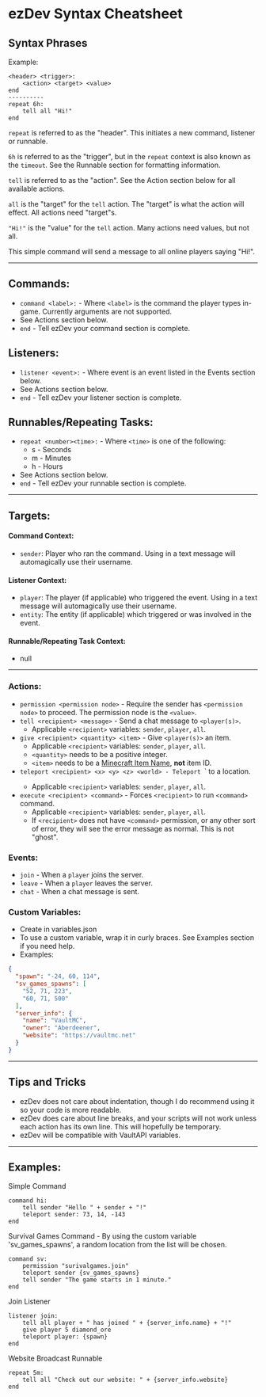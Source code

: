 # ezDev Syntax Cheatsheet

## Syntax Phrases
Example:
```
<header> <trigger>:
    <action> <target> <value>
end
----------
repeat 6h:
    tell all "Hi!"
end
```
`repeat` is referred to as the "header". This initiates a new command, listener or runnable.

`6h` is referred to as the "trigger", but in the `repeat` context is also known as the `timeout`. See the Runnable section for formatting information.

`tell` is referred to as the "action". See the Action section below for all available actions.

`all` is the "target" for the `tell` action. The "target" is what the action will effect. All actions need "target"s.

`"Hi!"` is the "value" for the `tell` action. Many actions need values, but not all.

This simple command will send a message to all online players saying "Hi!".

---

## Commands:

- `command <label>:` - Where `<label>` is the command the player types in-game.
Currently arguments are not supported.
- See Actions section below.
- `end` - Tell ezDev your command section is complete.

## Listeners:
- `listener <event>:` - Where event is an event listed in the Events section below.
- See Actions section below.
- `end` - Tell ezDev your listener section is complete.

## Runnables/Repeating Tasks:
- `repeat <number><time>:` - Where `<time>` is one of the following:
    - s - Seconds
    - m - Minutes
    - h - Hours
- See Actions section below.
- `end` - Tell ezDev your runnable section is complete.

---

## Targets:

#### Command Context:
- `sender`: Player who ran the command. Using in a text message will automagically use their username.

#### Listener Context:
- `player`: The player (if applicable) who triggered the event. Using in a text message will automagically use their username.
- `entity`: The entity (if applicable) which triggered or was involved in the event.

#### Runnable/Repeating Task Context:
- null

---

### Actions:
- `permission <permission node>` - Require the sender has `<permission node>` to proceed. The permission node is the `<value>`.
- `tell <recipient> <message>` - Send a chat message to `<player(s)>`. 
    - Applicable `<recipient>` variables: `sender`, `player`, `all`.
- `give <recipient> <quantity> <item>` - Give `<player(s)>` an item.
    - Applicable `<recipient>` variables: `sender`, `player`, `all`.
    - `<quantity>` needs to be a positive integer.
    - `<item>` needs to be a [Minecraft Item Name](https://minecraft-ids.grahamedgecombe.com/), **not** item ID.
- `teleport <recipient> <x> <y> <z> <world> - Teleport `<recipient>` to a location.
    - Applicable `<recipient>` variables: `sender`, `player`, `all`.
- `execute <recipient> <command>` - Forces `<recipient>` to run `<command>` command.
    - Applicable `<recipient>` variables: `sender`, `player`, `all`.
    - If `<recipient>` does not have `<command>` permission, or any other sort of error, they will see the error message as normal. This is not "ghost".    

### Events:
- `join` - When a `player` joins the server.
- `leave` - When a `player` leaves the server.
- `chat` - When a chat message is sent.

### Custom Variables:
- Create in variables.json
- To use a custom variable, wrap it in curly braces. See Examples section if you need help.
- Examples:
```json
{
  "spawn": "-24, 60, 114",
  "sv_games_spawns": [
    "52, 71, 223",
    "60, 71, 500"
  ],
  "server_info": {
    "name": "VaultMC",
    "owner": "Aberdeener",
    "website": "https://vaultmc.net"
  }
}
```

---

## Tips and Tricks

- ezDev does not care about indentation, though I do recommend using it so your code is more readable.
- ezDev does care about line breaks, and your scripts will not work unless each action has its own line. This will hopefully be temporary.
- ezDev will be compatible with VaultAPI variables.

---

## Examples:

Simple Command
```
command hi:
    tell sender "Hello " + sender + "!"
    teleport sender: 73, 14, -143
end
```
Survival Games Command - By using the custom variable 'sv_games_spawns', a random location from the list will be chosen.
```
command sv:
    permission "surivalgames.join"
    teleport sender {sv_games_spawns}
    tell sender "The game starts in 1 minute."
end
```
Join Listener
```
listener join:
    tell all player + " has joined " + {server_info.name} + "!"
    give player 5 diamond_ore
    teleport player: {spawn}
end
```
Website Broadcast Runnable
```
repeat 5m:
    tell all "Check out our website: " + {server_info.website}
end
```

